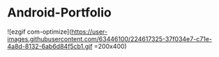# Android-Portfolio


![ezgif com-optimize](https://user-images.githubusercontent.com/63446100/224617325-37f034e7-c71e-4a8d-8132-6ab6d84f5cb1.gif =200x400)
